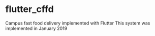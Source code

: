 # flutter_cffd
Campus fast food delivery implemented with Flutter
This system was implemented in January 2019
